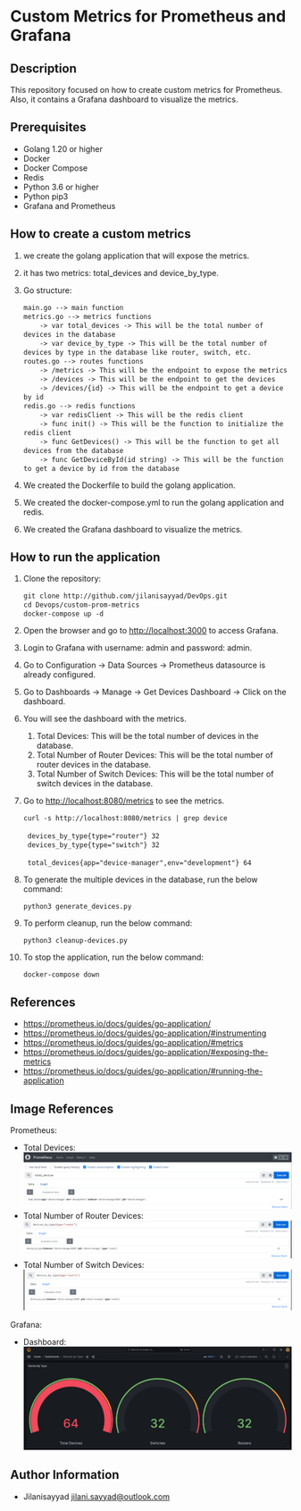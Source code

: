 # Custom Metrics for Prometheus and Grafana

## Description

This repository focused on how to create custom metrics for Prometheus.
Also, it contains a Grafana dashboard to visualize the metrics.

## Prerequisites

- Golang 1.20 or higher
- Docker
- Docker Compose
- Redis
- Python 3.6 or higher
- Python pip3
- Grafana and Prometheus

## How to create a custom metrics

1. we create the golang application that will expose the metrics.
2. it has two metrics: total_devices and device_by_type.
3. Go structure:

   ```
   main.go --> main function
   metrics.go --> metrics functions
       -> var total_devices -> This will be the total number of devices in the database
       -> var device_by_type -> This will be the total number of devices by type in the database like router, switch, etc.
   routes.go --> routes functions
       -> /metrics -> This will be the endpoint to expose the metrics
       -> /devices -> This will be the endpoint to get the devices
       -> /devices/{id} -> This will be the endpoint to get a device by id
   redis.go --> redis functions
       -> var redisClient -> This will be the redis client
       -> func init() -> This will be the function to initialize the redis client
       -> func GetDevices() -> This will be the function to get all devices from the database
       -> func GetDeviceById(id string) -> This will be the function to get a device by id from the database
   ```

4. We created the Dockerfile to build the golang application.
5. We created the docker-compose.yml to run the golang application and redis.
6. We created the Grafana dashboard to visualize the metrics.

## How to run the application

1. Clone the repository:

   ```
   git clone http://github.com/jilanisayyad/DevOps.git
   cd Devops/custom-prom-metrics
   docker-compose up -d
   ```

2. Open the browser and go to <http://localhost:3000> to access Grafana.
3. Login to Grafana with username: admin and password: admin.
4. Go to Configuration -> Data Sources -> Prometheus datasource is already configured.
5. Go to Dashboards -> Manage -> Get Devices Dashboard -> Click on the dashboard.
6. You will see the dashboard with the metrics.
   1. Total Devices: This will be the total number of devices in the database.
   2. Total Number of Router Devices: This will be the total number of router devices in the database.
   3. Total Number of Switch Devices: This will be the total number of switch devices in the database.
7. Go to <http://localhost:8080/metrics> to see the metrics.

   ```
   curl -s http://localhost:8080/metrics | grep device

    devices_by_type{type="router"} 32
    devices_by_type{type="switch"} 32

    total_devices{app="device-manager",env="development"} 64

   ```

8. To generate the multiple devices in the database, run the below command:

   ```
   python3 generate_devices.py
   ```

9. To perform cleanup, run the below command:

   ```
   python3 cleanup-devices.py
   ```

10. To stop the application, run the below command:

    ```
    docker-compose down
    ```

## References

- <https://prometheus.io/docs/guides/go-application/>
- <https://prometheus.io/docs/guides/go-application/#instrumenting>
- <https://prometheus.io/docs/guides/go-application/#metrics>
- <https://prometheus.io/docs/guides/go-application/#exposing-the-metrics>
- <https://prometheus.io/docs/guides/go-application/#running-the-application>

## Image References

Prometheus:

- Total Devices: ![](assets/total_devices.png)
- Total Number of Router Devices: ![](assets/devicebyrouter.png)
- Total Number of Switch Devices: ![](assets/devicebyswitch.png)

Grafana:

- Dashboard: ![](assets/grafana.png)

## Author Information

- Jilanisayyad <jilani.sayyad@outlook.com>
